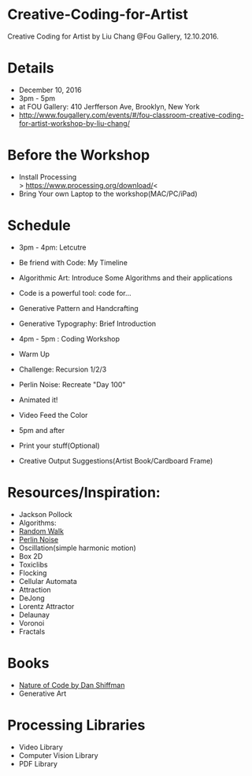 # Creative-Coding-for-Artist
Creative Coding for Artist by Liu Chang @Fou Gallery, 12.10.2016. 

# Details
 *  December 10, 2016
 *  3pm - 5pm
 *  at FOU Gallery: 410 Jerfferson Ave, Brooklyn, New York
 *  http://www.fougallery.com/events/#/fou-classroom-creative-coding-for-artist-workshop-by-liu-chang/

# Before the Workshop
* Install Processing
<br> > https://www.processing.org/download/<
* Bring Your own Laptop to the workshop(MAC/PC/iPad)

# Schedule
* 3pm - 4pm: Letcutre
 * Be friend with Code: My Timeline
 * Algorithmic Art: Introduce Some Algorithms and their applications
 * Code is a powerful tool: code for...
 * Generative Pattern and Handcrafting
 * Generative Typography: Brief Introduction

* 4pm - 5pm : Coding Workshop
 * Warm Up
 * Challenge: Recursion 1/2/3
 * Perlin Noise: Recreate "Day 100"
 * Animated it!
 * Video Feed the Color
 
* 5pm and after
 * Print your stuff(Optional)
 * Creative Output Suggestions(Artist Book/Cardboard Frame)
 
# Resources/Inspiration:
* Jackson Pollock
* Algorithms:
 * [Random Walk](https://en.wikipedia.org/wiki/Random_walk)
 * [Perlin Noise](https://en.wikipedia.org/wiki/Perlin_noise)
 * Oscillation(simple harmonic motion)
 * Box 2D
 * Toxiclibs
 * Flocking
 * Cellular Automata
 * Attraction
 * DeJong
 * Lorentz Attractor
 * Delaunay
 * Voronoi
 * Fractals

# Books
* [Nature of Code by Dan Shiffman](http://natureofcode.com/)
* Generative Art


# Processing Libraries
* Video Library
* Computer Vision Library
* PDF Library



 
